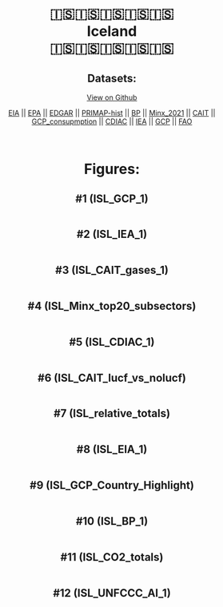 
<center>
<h1 align="center">
🇮🇸🇮🇸🇮🇸🇮🇸🇮🇸
<br>
Iceland
<br>
🇮🇸🇮🇸🇮🇸🇮🇸🇮🇸
</h1>
<h2>Datasets:</h2>
<p><a href="https://github.com/dquintani/GreenhouseData/tree/master/country_data/ISL_Iceland/data">View on Github</a>
<br></p><p><a href="data/ISL_EIA.csv">EIA</a> || <a href="data/ISL_EPA.csv">EPA</a> || <a href="data/ISL_EDGAR.csv">EDGAR</a> || <a href="data/ISL_PRIMAP-hist.csv">PRIMAP-hist</a> || <a href="data/ISL_BP.csv">BP</a> || <a href="data/ISL_Minx_2021.csv">Minx_2021</a> || <a href="data/ISL_CAIT.csv">CAIT</a> || <a href="data/ISL_GCP_consupmption.csv">GCP_consupmption</a> || <a href="data/ISL_CDIAC.csv">CDIAC</a> || <a href="data/ISL_IEA.csv">IEA</a> || <a href="data/ISL_GCP.csv">GCP</a> || <a href="data/ISL_FAO.csv">FAO</a></p><p><br></p>
<h1>Figures:</h1><h2>#1 (ISL_GCP_1)</h2>
<p><img alt="" src="figures/ISL_GCP_1.png" /></p><h2>#2 (ISL_IEA_1)</h2>
<p><img alt="" src="figures/ISL_IEA_1.png" /></p><h2>#3 (ISL_CAIT_gases_1)</h2>
<p><img alt="" src="figures/ISL_CAIT_gases_1.png" /></p><h2>#4 (ISL_Minx_top20_subsectors)</h2>
<p><img alt="" src="figures/ISL_Minx_top20_subsectors.png" /></p><h2>#5 (ISL_CDIAC_1)</h2>
<p><img alt="" src="figures/ISL_CDIAC_1.png" /></p><h2>#6 (ISL_CAIT_lucf_vs_nolucf)</h2>
<p><img alt="" src="figures/ISL_CAIT_lucf_vs_nolucf.png" /></p><h2>#7 (ISL_relative_totals)</h2>
<p><img alt="" src="figures/ISL_relative_totals.png" /></p><h2>#8 (ISL_EIA_1)</h2>
<p><img alt="" src="figures/ISL_EIA_1.png" /></p><h2>#9 (ISL_GCP_Country_Highlight)</h2>
<p><img alt="" src="figures/ISL_GCP_Country_Highlight.png" /></p><h2>#10 (ISL_BP_1)</h2>
<p><img alt="" src="figures/ISL_BP_1.png" /></p><h2>#11 (ISL_CO2_totals)</h2>
<p><img alt="" src="figures/ISL_CO2_totals.png" /></p><h2>#12 (ISL_UNFCCC_AI_1)</h2>
<p><img alt="" src="figures/ISL_UNFCCC_AI_1.png" /></p>